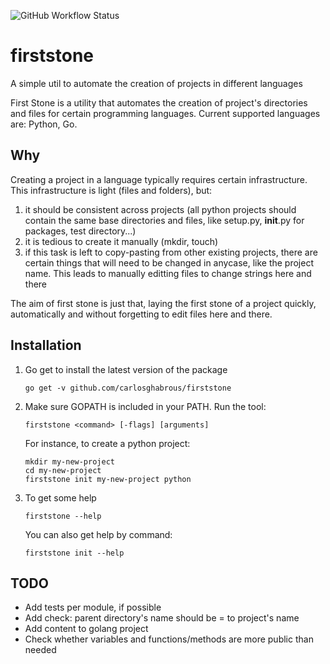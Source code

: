![GitHub Workflow Status](https://img.shields.io/github/workflow/status/carlosghabrous/firststone/Go)

# firststone
A simple util to automate the creation of projects in different languages

First Stone is a utility that automates the creation of project's directories and files for certain programming languages. 
Current supported languages are: Python, Go. 
    
## Why
Creating a project in a language typically requires certain infrastructure. This infrastructure is light (files and folders), but: 
1. it should be consistent across projects (all python projects should contain the same base directories and files, like setup.py, __init__.py for packages, test directory...)
2. it is tedious to create it manually (mkdir, touch)
3. if this task is left to copy-pasting from other existing projects, there are certain things that will need to be changed in anycase, like the project name. This leads to 
manually editting files to change strings here and there

The aim of first stone is just that, laying the first stone of a project quickly, automatically and without forgetting to edit files here and there. 

## Installation
1. Go get to install the latest version of the package
    ```
    go get -v github.com/carlosghabrous/firststone
    ```

2. Make sure GOPATH is included in your PATH. Run the tool: 
    ```
    firststone <command> [-flags] [arguments]
    ```

    For instance, to create a python project:
    ```
    mkdir my-new-project
    cd my-new-project
    firststone init my-new-project python
    ```

3. To get some help
    ```
    firststone --help
    ```

    You can also get help by command:
    ```
    firststone init --help
    ```

## TODO
* Add tests per module, if possible
* Add check: parent directory's name should be = to project's name
* Add content to golang project 
* Check whether variables and functions/methods are more public than needed